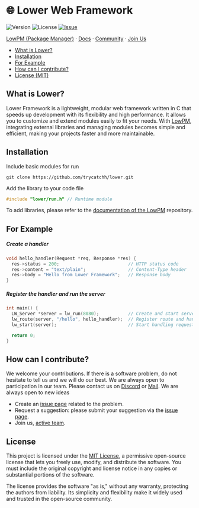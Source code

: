 
# 🌐 Lower Web Framework
![Version](https://img.shields.io/badge/version-0.0.1-blue.svg)
![License](https://img.shields.io/github/license/trycatchh/lower?style=flat-square)
[![Issue](https://img.shields.io/github/issues/trycatchh/lower/good%20first%20issue?style=flat-square&color=%232EA043&label=Issue)](https://github.com/trycatchh/lower/labels/good%20first%20issue)

[LowPM (Package Manager)](https://trycatch.network/) · [Docs](https://trycatch.network/) · [Community](https://trycatch.network/) · [Join Us](https://trycatch.network/)

- [What is Lower?](https://github.com/trycatchh/lower?tab=readme-ov-file#what-is-lower)
- [Installation](https://github.com/trycatchh/lower?tab=readme-ov-file#installation)
- [For Example](https://github.com/trycatchh/lower?tab=readme-ov-file#for-example)
- [How can I contribute?](https://github.com/trycatchh/lower?tab=readme-ov-file#how-can-i-contribute)
- [License (MIT)](https://github.com/trycatchh/lower?tab=readme-ov-file#license)

## What is Lower?
Lower Framework is a lightweight, modular web framework written in C that speeds up development with its flexibility and high performance. It allows you to customize and extend modules easily to fit your needs. With [LowPM](https://trycatch.network), integrating external libraries and managing modules becomes simple and efficient, making your projects faster and more maintainable.

## Installation
Include basic modules for run
```shell
git clone https://github.com/trycatchh/lower.git
```
Add the library to your code file
```c
#include "lower/run.h" // Runtime module
```
To add libraries, please refer to the [documentation of the LowPM](https://trycatch.network/) repository.

## For Example
##### Create a handler
```c
void hello_handler(Request *req, Response *res) {
  res->status = 200;                          // HTTP status code
  res->content = "text/plain";                // Content-Type header
  res->body = "Hello from Lower Framework";   // Response body
}
```
##### Register the handler and run the server
```c
int main() {
  LW_Server *server = lw_run(8080);           // Create and start server on port 8080
  lw_route(server, "/hello", hello_handler);  // Register route and handler
  lw_start(server);                           // Start handling requests

  return 0;
}
```

## How can I contribute?
We welcome your contributions. If there is a software problem, do not hesitate to tell us and we will do our best.
We are always open to participation in our team. Please contact us on [Discord](https://discord.gg/mepa8X7j6w) or [Mail](mailto:p0unter@proton.me). We are always open to new ideas
- Create an [issue page](https://github.com/trycatchh/lower/issues) related to the problem.
- Request a suggestion: please submit your suggestion via the [issue page](https://github.com/trycatchh/lower/issues).
- Join us, [active team](https://github.com/trycatchh/lower/graphs/contributors).

## License
This project is licensed under the [MIT License](https://github.com/trycatchh/lower/blob/main/LICENSE), a permissive open-source license that lets you freely use, modify, and distribute the software. You must include the original copyright and license notice in any copies or substantial portions of the software.

The license provides the software "as is," without any warranty, protecting the authors from liability. Its simplicity and flexibility make it widely used and trusted in the open-source community.
